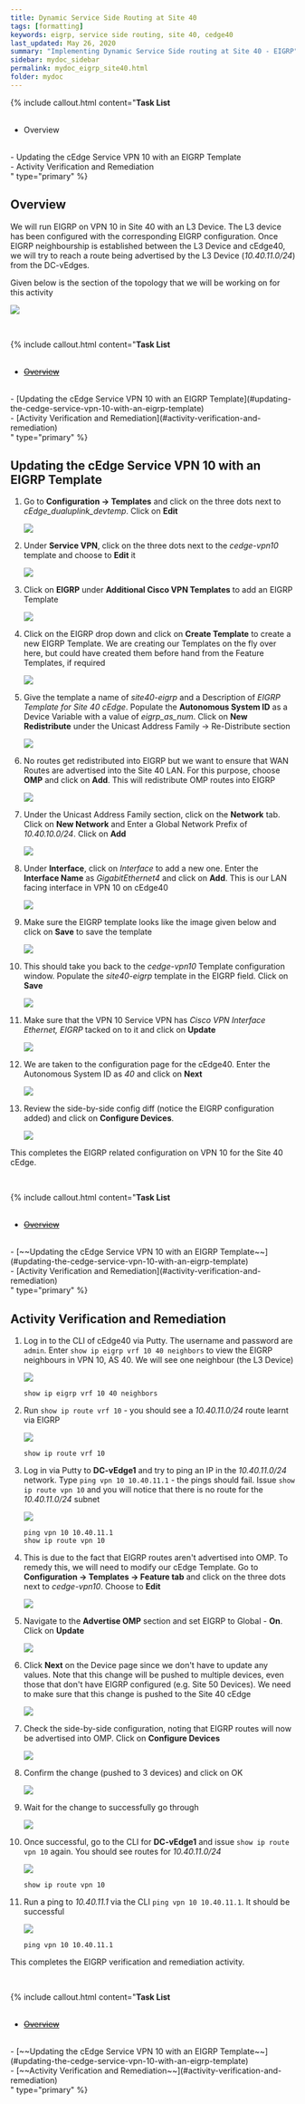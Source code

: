 ```yaml
---
title: Dynamic Service Side Routing at Site 40
tags: [formatting]
keywords: eigrp, service side routing, site 40, cedge40
last_updated: May 26, 2020
summary: "Implementing Dynamic Service Side routing at Site 40 - EIGRP"
sidebar: mydoc_sidebar
permalink: mydoc_eigrp_site40.html
folder: mydoc
---
```


{% include callout.html content="**Task List**
<br/><br/>
- Overview
<br/>
- Updating the cEdge Service VPN 10 with an EIGRP Template
<br/>
- Activity Verification and Remediation
<br/>
" type="primary" %}

## Overview

We will run EIGRP on VPN 10 in Site 40 with an L3 Device. The L3 device has been configured with the corresponding EIGRP configuration. Once EIGRP neighbourship is established between the L3 Device and cEdge40, we will try to reach a route being advertised by the L3 Device (*10.40.11.0/24*) from the DC-vEdges.

Given below is the section of the topology that we will be working on for this activity

![](/images/Site40_ConfiguringEIGRP/99_topo.png)

<br/>

{% include callout.html content="**Task List**
<br/><br/>
- [~~Overview~~](#overview)
<br/>
- [Updating the cEdge Service VPN 10 with an EIGRP Template](#updating-the-cedge-service-vpn-10-with-an-eigrp-template)
<br/>
- [Activity Verification and Remediation](#activity-verification-and-remediation)
<br/>
" type="primary" %}

## Updating the cEdge Service VPN 10 with an EIGRP Template

1. Go to **Configuration -> Templates** and click on the three dots next to *cEdge_dualuplink_devtemp*. Click on **Edit**

    ![](/images/Site40_ConfiguringEIGRP/01_edit.PNG)

2. Under **Service VPN**, click on the three dots next to the *cedge-vpn10* template and choose to **Edit** it

    ![](/images/Site40_ConfiguringEIGRP/02_editssv.PNG)

3. Click on **EIGRP** under **Additional Cisco VPN Templates** to add an EIGRP Template

    ![](/images/Site40_ConfiguringEIGRP/03_eigrptemp.PNG)

4. Click on the EIGRP drop down and click on **Create Template** to create a new EIGRP Template. We are creating our Templates on the fly over here, but could have created them before hand from the Feature Templates, if required

    ![](/images/Site40_ConfiguringEIGRP/04_createtemp.PNG)

5. Give the template a name of *site40-eigrp* and a Description of *EIGRP Template for Site 40 cEdge*. Populate the **Autonomous System ID** as a Device Variable with a value of *eigrp_as_num*. Click on **New Redistribute** under the Unicast Address Family -> Re-Distribute section

    ![](/images/Site40_ConfiguringEIGRP/05_eigrptemp.PNG)

6. No routes get redistributed into EIGRP but we want to ensure that WAN Routes are advertised into the Site 40 LAN. For this purpose, choose **OMP** and click on **Add**. This will redistribute OMP routes into EIGRP

    ![](/images/Site40_ConfiguringEIGRP/06_redis.PNG)

7. Under the Unicast Address Family section, click on the **Network** tab. Click on **New Network** and Enter a Global Network Prefix of *10.40.10.0/24*. Click on **Add**

    ![](/images/Site40_ConfiguringEIGRP/07_nw.PNG)

8. Under **Interface**, click on *Interface* to add a new one. Enter the **Interface Name** as *GigabitEthernet4* and click on **Add**. This is our LAN facing interface in VPN 10 on cEdge40

    ![](/images/Site40_ConfiguringEIGRP/08_int.PNG)

9. Make sure the EIGRP template looks like the image given below and click on **Save** to save the template

    ![](/images/Site40_ConfiguringEIGRP/09_save.PNG)

10. This should take you back to the *cedge-vpn10* Template configuration window. Populate the *site40-eigrp* template in the EIGRP field. Click on **Save**

    ![](/images/Site40_ConfiguringEIGRP/10_saveagain.PNG)

11. Make sure that the VPN 10 Service VPN has *Cisco VPN Interface Ethernet, EIGRP* tacked on to it and click on **Update**

    ![](/images/Site40_ConfiguringEIGRP/11_upd.PNG)

12. We are taken to the configuration page for the cEdge40. Enter the Autonomous System ID as *40* and click on **Next**

    ![](/images/Site40_ConfiguringEIGRP/12_as.PNG)

13. Review the side-by-side config diff (notice the EIGRP configuration added) and click on **Configure Devices**.

    ![](/images/Site40_ConfiguringEIGRP/13_confdif.PNG)

This completes the EIGRP related configuration on VPN 10 for the Site 40 cEdge.

<br/>

{% include callout.html content="**Task List**
<br/><br/>
- [~~Overview~~](#overview)
<br/>
- [~~Updating the cEdge Service VPN 10 with an EIGRP Template~~](#updating-the-cedge-service-vpn-10-with-an-eigrp-template)
<br/>
- [Activity Verification and Remediation](#activity-verification-and-remediation)
<br/>
" type="primary" %}

## Activity Verification and Remediation

1. Log in to the CLI of cEdge40 via Putty. The username and password are `admin`. Enter `show ip eigrp vrf 10 40 neighbors` to view the EIGRP neighbours in VPN 10, AS 40. We will see one neighbour (the L3 Device)

    ![](/images/Site40_ConfiguringEIGRP/14_eigrpnei.PNG)
    ```
    show ip eigrp vrf 10 40 neighbors
    ```

2. Run `show ip route vrf 10` - you should see a *10.40.11.0/24* route learnt via EIGRP

    ![](/images/Site40_ConfiguringEIGRP/15_routes.PNG)
    ```
    show ip route vrf 10
    ```

3. Log in via Putty to **DC-vEdge1** and try to ping an IP in the *10.40.11.0/24* network. Type `ping vpn 10 10.40.11.1` - the pings should fail. Issue `show ip route vpn 10` and you will notice that there is no route for the *10.40.11.0/24* subnet

    ![](/images/Site40_ConfiguringEIGRP/16_dcve1noroute.PNG)
    ```
    ping vpn 10 10.40.11.1
    show ip route vpn 10
    ```

4. This is due to the fact that EIGRP routes aren't advertised into OMP. To remedy this, we will need to modify our cEdge Template. Go to **Configuration -> Templates -> Feature tab** and click on the three dots next to *cedge-vpn10*. Choose to **Edit**

    ![](/images/Site40_ConfiguringEIGRP/17_editvpn10.PNG)

5. Navigate to the **Advertise OMP** section and set EIGRP to Global - **On**. Click on **Update**

    ![](/images/Site40_ConfiguringEIGRP/18_adveigrp.PNG)

6. Click **Next** on the Device page since we don't have to update any values. Note that this change will be pushed to multiple devices, even those that don't have EIGRP configured (e.g. Site 50 Devices). We need to make sure that this change is pushed to the Site 40 cEdge

    ![](/images/Site40_ConfiguringEIGRP/19_next.PNG)

7. Check the side-by-side configuration, noting that EIGRP routes will now be advertised into OMP. Click on **Configure Devices**

    ![](/images/Site40_ConfiguringEIGRP/20_conf.PNG)

8. Confirm the change (pushed to 3 devices) and click on OK

    ![](/images/Site40_ConfiguringEIGRP/21_confirm.PNG)

9. Wait for the change to successfully go through

    ![](/images/Site40_ConfiguringEIGRP/22_succ.PNG)

10. Once successful, go to the CLI for **DC-vEdge1** and issue `show ip route vpn 10` again. You should see routes for *10.40.11.0/24*

    ![](/images/Site40_ConfiguringEIGRP/23_dcveroute.PNG)
    ```
    show ip route vpn 10
    ```

11. Run a ping to *10.40.11.1* via the CLI `ping vpn 10 10.40.11.1`. It should be successful

    ![](/images/Site40_ConfiguringEIGRP/24_pingsucc.PNG)
    ```
    ping vpn 10 10.40.11.1
    ```

This completes the EIGRP verification and remediation activity.

<br/>

{% include callout.html content="**Task List**
<br/><br/>
- [~~Overview~~](#overview)
<br/>
- [~~Updating the cEdge Service VPN 10 with an EIGRP Template~~](#updating-the-cedge-service-vpn-10-with-an-eigrp-template)
<br/>
- [~~Activity Verification and Remediation~~](#activity-verification-and-remediation)
<br/>
" type="primary" %}
